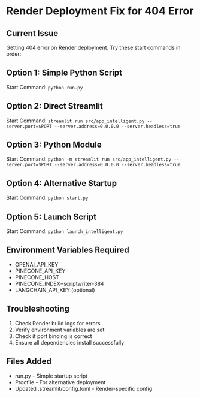 # Render Deployment Fix for 404 Error

## Current Issue
Getting 404 error on Render deployment. Try these start commands in order:

## Option 1: Simple Python Script
Start Command: `python run.py`

## Option 2: Direct Streamlit
Start Command: `streamlit run src/app_intelligent.py --server.port=$PORT --server.address=0.0.0.0 --server.headless=true`

## Option 3: Python Module
Start Command: `python -m streamlit run src/app_intelligent.py --server.port=$PORT --server.address=0.0.0.0 --server.headless=true`

## Option 4: Alternative Startup
Start Command: `python start.py`

## Option 5: Launch Script  
Start Command: `python launch_intelligent.py`

## Environment Variables Required
- OPENAI_API_KEY
- PINECONE_API_KEY
- PINECONE_HOST
- PINECONE_INDEX=scriptwriter-384
- LANGCHAIN_API_KEY (optional)

## Troubleshooting
1. Check Render build logs for errors
2. Verify environment variables are set
3. Check if port binding is correct
4. Ensure all dependencies install successfully

## Files Added
- run.py - Simple startup script
- Procfile - For alternative deployment
- Updated .streamlit/config.toml - Render-specific config